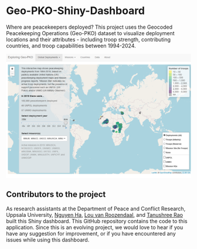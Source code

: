 # Geo-PKO-Shiny-Dashboard

Where are peacekeepers deployed? This project uses the Geocoded Peacekeeping Operations (Geo-PKO) dataset to visualize deployment locations and their attributes - including troop strength, contributing countries, and troop capabilities between 1994-2024. 

![](screencap-shiny.png) 

## Contributors to the project
As research assistants at the Department of Peace and Conflict Research, Uppsala University, [Nguyen Ha](https://github.com/hatnguyen267), [Lou van Roozendaal](https://se.linkedin.com/in/lou-van-roozendaal-bb3052193), and [Tanushree Rao](https://tanushreerao.com) built this Shiny dashboard. This GitHub repository contains the code to this application. Since this is an evolving project, we would love to hear if you have any suggestion for improvement, or if you have encountered any issues while using this dashboard.
